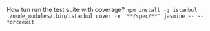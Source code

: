 How tun run the test suite with coverage?
`npm install -g istanbul`
`./node_modules/.bin/istanbul cover -x '**/spec/**' jasmine -- --forceexit`

